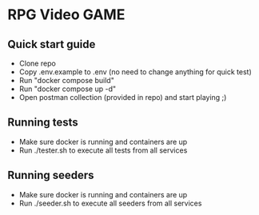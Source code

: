 # RPG Video GAME

## Quick start guide

- Clone repo
- Copy .env.example to .env (no need to change anything for quick test)
- Run "docker compose build"
- Run "docker compose up -d"
- Open postman collection (provided in repo) and start playing ;)

## Running tests

- Make sure docker is running and containers are up
- Run ./tester.sh to execute all tests from all services

## Running seeders

- Make sure docker is running and containers are up
- Run ./seeder.sh to execute all seeders from all services
